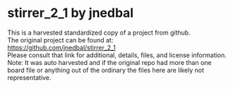 
# stirrer_2_1 by jnedbal  
This is a harvested standardized copy of a project from github.  
The original project can be found at:  
https://github.com/jnedbal/stirrer_2_1  
Please consult that link for additional, details, files, and license information.  
Note: It was auto harvested and if the original repo had more than one board file or anything out of the ordinary the files here are likely not representative.  
    